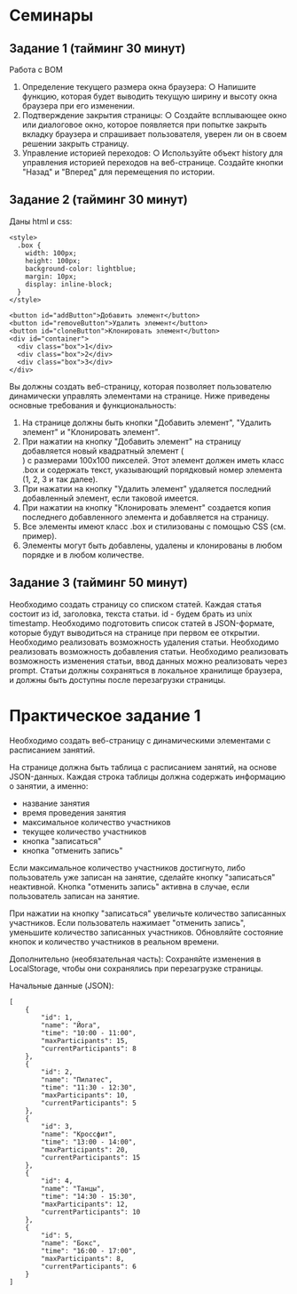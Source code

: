 # Семинары

## Задание 1 (тайминг 30 минут)
Работа с BOM
1. Определение текущего размера окна браузера:
○ Напишите функцию, которая будет выводить текущую 
ширину и высоту окна браузера при его изменении.
2. Подтверждение закрытия страницы:
○ Создайте всплывающее окно или диалоговое окно, 
которое появляется при попытке закрыть вкладку 
браузера и спрашивает пользователя, уверен ли он в 
своем решении закрыть страницу.
3. Управление историей переходов:
○ Используйте объект history для управления историей 
переходов на веб-странице. Создайте кнопки "Назад" и 
"Вперед" для перемещения по истории.


## Задание 2 (тайминг 30 минут)

Даны html и css: 
```
<style>
  .box {
    width: 100px;
    height: 100px;
    background-color: lightblue;
    margin: 10px;
    display: inline-block;
  }
</style>
 
<button id="addButton">Добавить элемент</button>
<button id="removeButton">Удалить элемент</button>
<button id="cloneButton">Клонировать элемент</button>
<div id="container">
  <div class="box">1</div>
  <div class="box">2</div>
  <div class="box">3</div>
</div> 
```

Вы должны создать веб-страницу, которая позволяет пользователю динамически 
управлять элементами на странице. Ниже приведены основные требования и 
функциональность:
1. На странице должны быть кнопки "Добавить элемент", "Удалить элемент" и 
"Клонировать элемент".
2. При нажатии на кнопку "Добавить элемент" на страницу добавляется новый 
квадратный элемент (<div>) с размерами 100x100 пикселей. Этот элемент 
должен иметь класс .box и содержать текст, указывающий порядковый номер 
элемента (1, 2, 3 и так далее).
3. При нажатии на кнопку "Удалить элемент" удаляется последний добавленный 
элемент, если таковой имеется.
4. При нажатии на кнопку "Клонировать элемент" создается копия последнего 
добавленного элемента и добавляется на страницу.
5. Все элементы имеют класс .box и стилизованы с помощью CSS (см. пример).
6. Элементы могут быть добавлены, удалены и клонированы в любом порядке и в 
любом количестве.


## Задание 3 (тайминг 50 минут)

Необходимо создать страницу со списком статей.
Каждая статья состоит из id, заголовка, текста статьи.
id - будем брать из unix timestamp.
Необходимо подготовить список статей в JSON-формате,
которые будут выводиться на странице при первом ее 
открытии.
Необходимо реализовать возможность удаления статьи.
Необходимо реализовать возможность добавления статьи.
Необходимо реализовать возможность изменения статьи,
ввод данных можно реализовать через prompt.
Статьи должны сохраняться в локальное хранилище 
браузера, и должны быть доступны после перезагрузки 
страницы.

# Практическое задание 1

Необходимо создать веб-страницу с динамическими элементами с расписанием занятий.

На странице должна быть таблица с расписанием занятий, на основе JSON-данных.
Каждая строка таблицы должна содержать информацию о занятии, а именно:
- название занятия
- время проведения занятия
- максимальное количество участников
- текущее количество участников
- кнопка "записаться"
- кнопка "отменить запись"

Если максимальное количество участников достигнуто, либо пользователь уже записан на занятие, сделайте кнопку "записаться" неактивной.
Кнопка "отменить запись" активна в случае, если пользователь записан на занятие.

При нажатии на кнопку "записаться" увеличьте количество записанных участников.
Если пользователь нажимает "отменить запись", уменьшите количество записанных участников.
Обновляйте состояние кнопок и количество участников в реальном времени.

Дополнительно (необязательная часть):
Сохраняйте изменения в LocalStorage, чтобы они сохранялись при перезагрузке страницы.

Начальные данные (JSON):
```
[
    {
        "id": 1,
        "name": "Йога",
        "time": "10:00 - 11:00",
        "maxParticipants": 15,
        "currentParticipants": 8
    },
    {
        "id": 2,
        "name": "Пилатес",
        "time": "11:30 - 12:30",
        "maxParticipants": 10,
        "currentParticipants": 5
    },
    {
        "id": 3,
        "name": "Кроссфит",
        "time": "13:00 - 14:00",
        "maxParticipants": 20,
        "currentParticipants": 15
    },
    {
        "id": 4,
        "name": "Танцы",
        "time": "14:30 - 15:30",
        "maxParticipants": 12,
        "currentParticipants": 10
    },
    {
        "id": 5,
        "name": "Бокс",
        "time": "16:00 - 17:00",
        "maxParticipants": 8,
        "currentParticipants": 6
    }
]
```